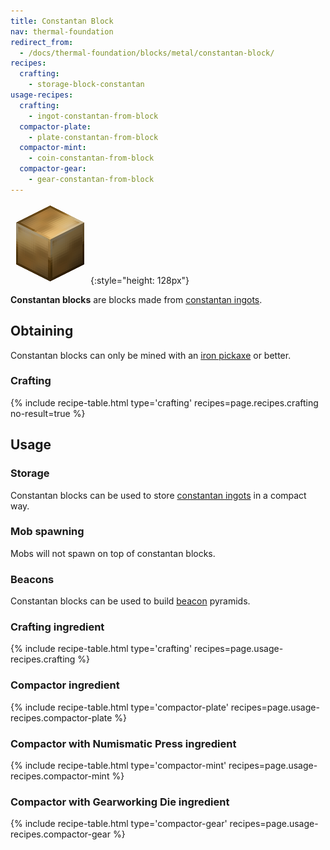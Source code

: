 ```yaml
---
title: Constantan Block
nav: thermal-foundation
redirect_from:
  - /docs/thermal-foundation/blocks/metal/constantan-block/
recipes:
  crafting:
    - storage-block-constantan
usage-recipes:
  crafting:
    - ingot-constantan-from-block
  compactor-plate:
    - plate-constantan-from-block
  compactor-mint:
    - coin-constantan-from-block
  compactor-gear:
    - gear-constantan-from-block
---
```


![Constantan block](/assets/images/thermal-foundation/storage-block-constantan.png){:style="height: 128px"}


**Constantan blocks** are blocks made from [constantan
ingots](/docs/constantan-ingot/).


Obtaining
---------

Constantan blocks can only be mined with an [iron
pickaxe](https://minecraft.gamepedia.com/Pickaxe) or better.

### Crafting
{% include recipe-table.html type='crafting' recipes=page.recipes.crafting no-result=true %}


Usage
-----

### Storage
Constantan blocks can be used to store [constantan
ingots](/docs/constantan-ingot/) in a compact way.

### Mob spawning
Mobs will not spawn on top of constantan blocks.

### Beacons
Constantan blocks can be used to build
[beacon](https://minecraft.gamepedia.com/Beacon) pyramids.

### Crafting ingredient
{% include recipe-table.html type='crafting' recipes=page.usage-recipes.crafting %}

### Compactor ingredient
{% include recipe-table.html type='compactor-plate' recipes=page.usage-recipes.compactor-plate %}

### Compactor with Numismatic Press ingredient
{% include recipe-table.html type='compactor-mint' recipes=page.usage-recipes.compactor-mint %}

### Compactor with Gearworking Die ingredient
{% include recipe-table.html type='compactor-gear' recipes=page.usage-recipes.compactor-gear %}
